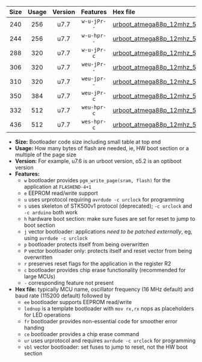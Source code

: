 |Size|Usage|Version|Features|Hex file|
|:-:|:-:|:-:|:-:|:--|
|240|256|u7.7|`w-u-jPr--`|[urboot_atmega88p_12mhz_57600bps_lednop_ur_vbl.hex](https://raw.githubusercontent.com/stefanrueger/urboot.hex/main/mcus/atmega88p/fcpu_12mhz/57600_bps/urboot_atmega88p_12mhz_57600bps_lednop_ur_vbl.hex)|
|244|256|u7.7|`w-u-hpr--`|[urboot_atmega88p_12mhz_57600bps_lednop_fr_ur.hex](https://raw.githubusercontent.com/stefanrueger/urboot.hex/main/mcus/atmega88p/fcpu_12mhz/57600_bps/urboot_atmega88p_12mhz_57600bps_lednop_fr_ur.hex)|
|288|320|u7.7|`w-u-jPr-c`|[urboot_atmega88p_12mhz_57600bps_lednop_fr_ce_ur_vbl.hex](https://raw.githubusercontent.com/stefanrueger/urboot.hex/main/mcus/atmega88p/fcpu_12mhz/57600_bps/urboot_atmega88p_12mhz_57600bps_lednop_fr_ce_ur_vbl.hex)|
|306|320|u7.7|`weu-jPr--`|[urboot_atmega88p_12mhz_57600bps_ee_lednop_ur_vbl.hex](https://raw.githubusercontent.com/stefanrueger/urboot.hex/main/mcus/atmega88p/fcpu_12mhz/57600_bps/urboot_atmega88p_12mhz_57600bps_ee_lednop_ur_vbl.hex)|
|310|320|u7.7|`weu-jpr--`|[urboot_atmega88p_12mhz_57600bps_ee_lednop_fr_ur_vbl.hex](https://raw.githubusercontent.com/stefanrueger/urboot.hex/main/mcus/atmega88p/fcpu_12mhz/57600_bps/urboot_atmega88p_12mhz_57600bps_ee_lednop_fr_ur_vbl.hex)|
|350|384|u7.7|`weu-jPr-c`|[urboot_atmega88p_12mhz_57600bps_ee_lednop_fr_ce_ur_vbl.hex](https://raw.githubusercontent.com/stefanrueger/urboot.hex/main/mcus/atmega88p/fcpu_12mhz/57600_bps/urboot_atmega88p_12mhz_57600bps_ee_lednop_fr_ce_ur_vbl.hex)|
|332|512|u7.7|`weu-hpr-c`|[urboot_atmega88p_12mhz_57600bps_ee_lednop_fr_ce_ur.hex](https://raw.githubusercontent.com/stefanrueger/urboot.hex/main/mcus/atmega88p/fcpu_12mhz/57600_bps/urboot_atmega88p_12mhz_57600bps_ee_lednop_fr_ce_ur.hex)|
|436|512|u7.7|`wes-hpr-c`|[urboot_atmega88p_12mhz_57600bps_ee_lednop_fr_ce.hex](https://raw.githubusercontent.com/stefanrueger/urboot.hex/main/mcus/atmega88p/fcpu_12mhz/57600_bps/urboot_atmega88p_12mhz_57600bps_ee_lednop_fr_ce.hex)|

- **Size:** Bootloader code size including small table at top end
- **Usage:** How many bytes of flash are needed, ie, HW boot section or a multiple of the page size
- **Version:** For example, u7.6 is an urboot version, o5.2 is an optiboot version
- **Features:**
  + `w` bootloader provides `pgm_write_page(sram, flash)` for the application at `FLASHEND-4+1`
  + `e` EEPROM read/write support
  + `u` uses urprotocol requiring `avrdude -c urclock` for programming
  + `s` uses skeleton of STK500v1 protocol (deprecated); `-c urclock` and `-c arduino` both work
  + `h` hardware boot section: make sure fuses are set for reset to jump to boot section
  + `j` vector bootloader: applications *need to be patched externally*, eg, using `avrdude -c urclock`
  + `p` bootloader protects itself from being overwritten
  + `P` vector bootloader only: protects itself and reset vector from being overwritten
  + `r` preserves reset flags for the application in the register R2
  + `c` bootloader provides chip erase functionality (recommended for large MCUs)
  + `-` corresponding feature not present
- **Hex file:** typically MCU name, oscillator frequency (16 MHz default) and baud rate (115200 default) followed by
  + `ee` bootloader supports EEPROM read/write
  + `lednop` is a template bootloader with `mov rx,rx` nops as placeholders for LED operations
  + `fr` bootloader provides non-essential code for smoother error handing
  + `ce` bootloader provides a chip erase command
  + `ur` uses urprotocol and requires `avrdude -c urclock` for programming
  + `vbl` vector bootloader: set fuses to jump to reset, not the HW boot section
